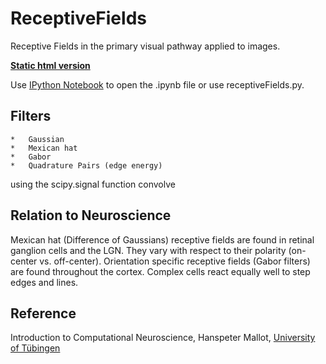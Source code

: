 ReceptiveFields
===============

Receptive Fields in the primary visual pathway applied to images. 

<a href="http://nbviewer.ipython.org/urls/raw.github.com/jonasnick/ReceptiveFields/master/receptiveFields.ipynb">**Static html version**</a>

Use <a href="https://github.com/ipython/ipython">IPython Notebook</a> to open the .ipynb file or use receptiveFields.py.

Filters
---------------

    *   Gaussian
    *   Mexican hat
    *   Gabor
    *   Quadrature Pairs (edge energy)

using the scipy.signal function convolve

Relation to Neuroscience
---------------

Mexican hat (Difference of Gaussians) receptive fields are found in retinal ganglion cells and the LGN. 
They vary with respect to their polarity (on-center vs. off-center). 
Orientation specific receptive fields (Gabor filters) are found throughout the cortex. 
Complex cells react equally well to step edges and lines. 

Reference
----------------

Introduction to Computational Neuroscience, Hanspeter Mallot, [University of Tübingen](http://www.uni-tuebingen.de/cog)
